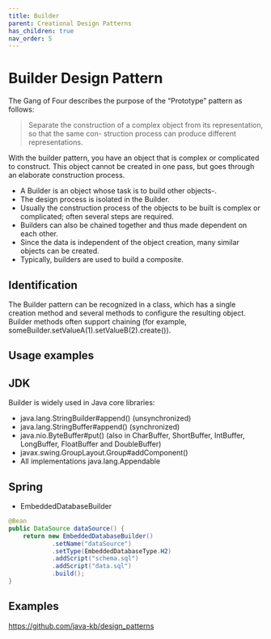```yaml
---
title: Builder
parent: Creational Design Patterns
has_children: true
nav_order: 5
---
```


# Builder Design Pattern
The Gang of Four describes the purpose of the “Prototype” pattern as follows:

> Separate the construction of a complex object from its representation, so that the same con-
struction process can produce different representations.

With the builder pattern, you have an object that is complex or complicated to construct. This object cannot be created in one pass, but goes through an 
elaborate construction process.

* A Builder is an object whose task is to build other objects-.
* The design process is isolated in the Builder.
* Usually the construction process of the objects to be built is complex or complicated; 
often several steps are required.
* Builders can also be chained together and thus made dependent on each other.
* Since the data is independent of the object creation, many similar objects can be created.
* Typically, builders are used to build a composite.

## Identification
The Builder pattern can be recognized in a class, which has a single creation method and several methods to configure the resulting object. Builder methods often support chaining (for example, someBuilder.setValueA(1).setValueB(2).create()).

## Usage examples
## JDK
Builder is widely used in Java core libraries:

* java.lang.StringBuilder#append() (unsynchronized)
* java.lang.StringBuffer#append() (synchronized)
* java.nio.ByteBuffer#put() (also in CharBuffer, ShortBuffer, IntBuffer, LongBuffer, FloatBuffer and DoubleBuffer)
* javax.swing.GroupLayout.Group#addComponent()
* All implementations java.lang.Appendable

## Spring
* EmbeddedDatabaseBuilder
```java
@Bean
public DataSource dataSource() {
    return new EmbeddedDatabaseBuilder()
            .setName("dataSource")
            .setType(EmbeddedDatabaseType.H2)
            .addScript("schema.sql")
            .addScript("data.sql")
            .build();
}
```

## Examples
https://github.com/java-kb/design_patterns